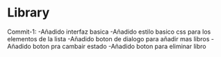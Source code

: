 # Library
Commit-1:
-Añadido interfaz basica
-Añadido estilo basico css para los elementos de la lista
-Añadido boton de dialogo para añadir mas libros
-Añadido boton pra cambair estado
-Añadido boton para eliminar libro